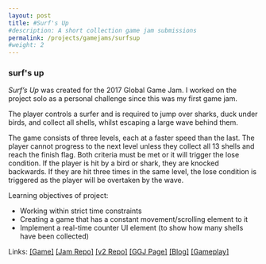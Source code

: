```yaml
---
layout: post
title: #Surf's Up
#description: A short collection game jam submissions
permalink: /projects/gamejams/surfsup
#weight: 2
---
```


### surf's up ###

*Surf’s Up* was created for the 2017 Global Game Jam. I worked on the project solo as a personal challenge since this was my first game jam.

The player controls a surfer and is required to jump over sharks, duck under birds, and collect all shells, whilst escaping a large wave behind them.

The game consists of three levels, each at a faster speed than the last. The player cannot progress to the next level unless they collect all 13 shells and reach the finish flag. Both criteria must be met or it will trigger the lose condition. If the player is hit by a bird or shark, they are knocked backwards. If they are hit three times in the same level, the lose condition is triggered as the player will be overtaken by the wave.

Learning objectives of project:
 * Working within strict time constraints
 * Creating a game that has a constant movement/scrolling element to it
 * Implement a real-time counter UI element (to show how many shells have been collected)

Links: 
[\[Game\]](https://beckmcgowan.itch.io/surfsup)
[\[Jam Repo\]](https://github.com/bmgamedev/SurfsUp)
[\[v2 Repo\]](https://github.com/bmgamedev/SurfsUp2.0)
[\[GGJ Page\]](https://globalgamejam.org/2017/games/surfs)
[\[Blog\]](https://beckmcgowanblog.wordpress.com/2017/01/22/achievement-unlocked-ggj-2017/)
[\[Gameplay\]](https://www.youtube.com/watch?v=mmVPk7zm8ss&feature=youtu.be)